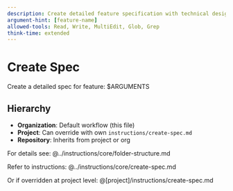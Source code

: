 ```yaml
---
description: Create detailed feature specification with technical design
argument-hint: [feature-name]
allowed-tools: Read, Write, MultiEdit, Glob, Grep
think-time: extended
---
```

# Create Spec

Create a detailed spec for feature: $ARGUMENTS

## Hierarchy
- **Organization**: Default workflow (this file)
- **Project**: Can override with own `instructions/create-spec.md`
- **Repository**: Inherits from project or org

For details see: @../instructions/core/folder-structure.md

Refer to instructions:
@../instructions/core/create-spec.md

Or if overridden at project level:
@[project]/instructions/create-spec.md